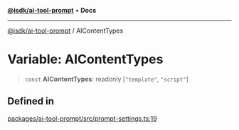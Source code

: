 [**@isdk/ai-tool-prompt**](../README.md) • **Docs**

***

[@isdk/ai-tool-prompt](../globals.md) / AIContentTypes

# Variable: AIContentTypes

> `const` **AIContentTypes**: readonly [`"template"`, `"script"`]

## Defined in

[packages/ai-tool-prompt/src/prompt-settings.ts:19](https://github.com/isdk/ai-tool-prompt.js/blob/db68a2def162f8b3a993e98a144d8f84707a7b4f/src/prompt-settings.ts#L19)
